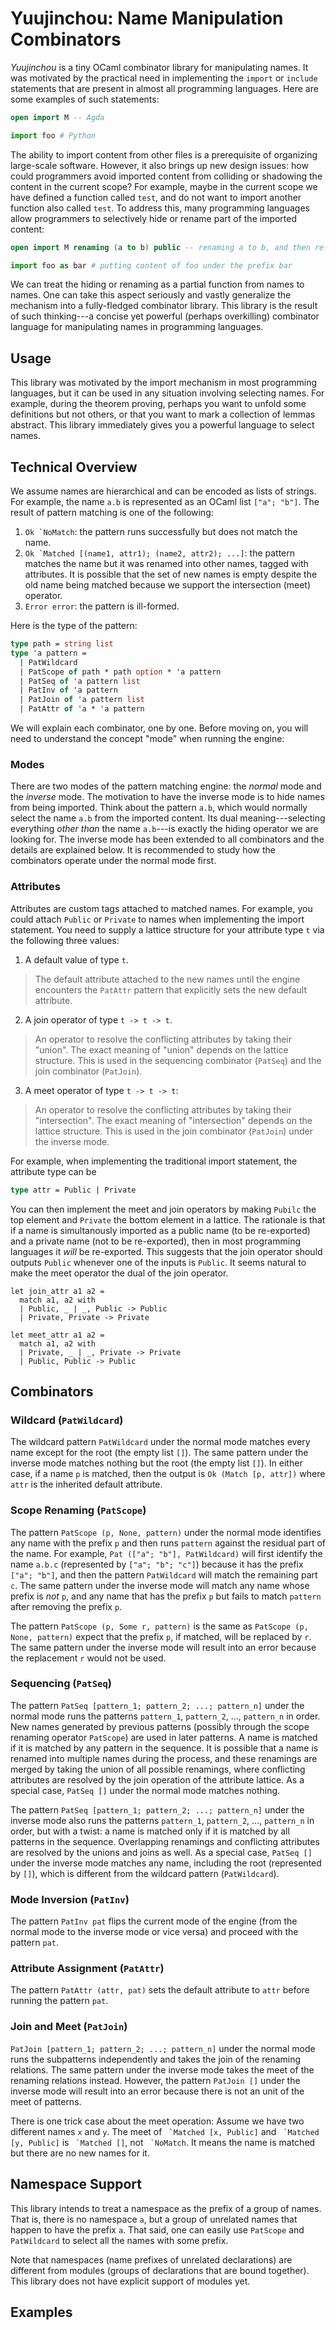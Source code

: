 # Yuujinchou: Name Manipulation Combinators

_Yuujinchou_ is a tiny OCaml combinator library for manipulating names. It was motivated by the practical need in implementing the `import` or `include` statements that are present in almost all programming languages. Here are some examples of such statements:
```agda
open import M -- Agda
```
```python
import foo # Python
```
The ability to import content from other files is a prerequisite of organizing large-scale software. However, it also brings up new design issues: how could programmers avoid imported content from colliding or shadowing the content in the current scope? For example, maybe in the current scope we have defined a function called `test`, and do not want to import another function also called `test`. To address this, many programming languages allow programmers to selectively hide or rename part of the imported content:
```agda
open import M renaming (a to b) public -- renaming a to b, and then re-exporting the content
```
```python
import foo as bar # putting content of foo under the prefix bar
```
We can treat the hiding or renaming as a partial function from names to names. One can take this aspect seriously and vastly generalize the mechanism into a fully-fledged combinator library. This library is the result of such thinking---a concise yet powerful (perhaps overkilling) combinator language for manipulating names in programming languages.

## Usage

This library was motivated by the import mechanism in most programming languages, but it can be used in any situation involving selecting names. For example, during the theorem proving, perhaps you want to unfold some definitions but not others, or that you want to mark a collection of lemmas abstract. This library immediately gives you a powerful language to select names.

## Technical Overview

We assume names are hierarchical and can be encoded as lists of strings. For example, the name `a.b` is represented as an OCaml list `["a"; "b"]`.
The result of pattern matching is one of the following:

1. ```Ok `NoMatch```: the pattern runs successfully but does not match the name.
2. ```Ok `Matched [(name1, attr1); (name2, attr2); ...]```: the pattern matches the name but it was renamed into other names, tagged with attributes. It is possible that the set of new names is empty despite the old name being matched because we support the intersection (meet) operator.
3. ```Error error```: the pattern is ill-formed.

Here is the type of the pattern:
```ocaml
type path = string list
type 'a pattern =
  | PatWildcard
  | PatScope of path * path option * 'a pattern
  | PatSeq of 'a pattern list
  | PatInv of 'a pattern
  | PatJoin of 'a pattern list
  | PatAttr of 'a * 'a pattern
```
We will explain each combinator, one by one. Before moving on, you will need to understand the concept "mode" when running the engine:

### Modes

There are two modes of the pattern matching engine: the _normal_ mode and the _inverse_ mode. The motivation to have the inverse mode is to hide names from being imported. Think about the pattern `a.b`, which would normally select the name `a.b` from the imported content. Its dual meaning---selecting everything _other than_ the name `a.b`---is exactly the hiding operator we are looking for. The inverse mode has been extended to all combinators and the details are explained below. It is recommended to study how the combinators operate under the normal mode first.

### Attributes

Attributes are custom tags attached to matched names. For example, you could attach `Public` or `Private` to names when implementing the import statement. You need to supply a lattice structure for your attribute type `t` via the following three values:

1. A default value of type `t`.

> The default attribute attached to the new names until the engine encounters the `PatAttr` pattern that explicitly sets the new default attribute.

2. A join operator of type `t -> t -> t`.

> An operator to resolve the conflicting attributes by taking their "union". The exact meaning of "union" depends on the lattice structure. This is used in the sequencing combinator (`PatSeq`) and the join combinator (`PatJoin`).

3. A meet operator of type `t -> t -> t`:

> An operator to resolve the conflicting attributes by taking their "intersection". The exact meaning of "intersection" depends on the lattice structure. This is used in the join combinator (`PatJoin`) under the inverse mode.

For example, when implementing the traditional import statement, the attribute type can be
```ocaml
type attr = Public | Private
```
You can then implement the meet and join operators by making `Pubilc` the top element and `Private` the bottom element in a lattice. The rationale is that if a name is simultanously imported as a public name (to be re-exported) and a private name (not to be re-exported), then in most programming languages it _will_ be re-exported. This suggests that the join operator should outputs `Public` whenever one of the inputs is `Public`. It seems natural to make the meet operator the dual of the join operator.
```
let join_attr a1 a2 =
  match a1, a2 with
  | Public, _ | _, Public -> Public
  | Private, Private -> Private

let meet_attr a1 a2 =
  match a1, a2 with
  | Private, _ | _, Private -> Private
  | Public, Public -> Public
```

## Combinators

### Wildcard (`PatWildcard`)

The wildcard pattern `PatWildcard` under the normal mode matches every name except for the root (the empty list `[]`). The same pattern under the inverse mode matches nothing but the root (the empty list `[]`). In either case, if a name `p` is matched, then the output is `Ok (Match [p, attr])` where `attr` is the inherited default attribute.

### Scope Renaming (`PatScope`)

The pattern `PatScope (p, None, pattern)` under the normal mode identifies any name with the prefix `p` and then runs `pattern` against the residual part of the name. For example, `Pat (["a"; "b"], PatWildcard)` will first identify the name `a.b.c` (represented by `["a"; "b"; "c"]`) because it has the prefix `["a"; "b"]`, and then the pattern `PatWildcard` will match the remaining part `c`. The same pattern under the inverse mode will match any name whose prefix is _not_ `p`, and any name that has the prefix `p` but fails to match `pattern` after removing the prefix `p`.

The pattern `PatScope (p, Some r, pattern)` is the same as `PatScope (p, None, pattern)` expect that the prefix `p`, if matched, will be replaced by `r`. The same pattern under the inverse mode will result into an error because the replacement `r` would not be used.

### Sequencing (`PatSeq`)

The pattern `PatSeq [pattern_1; pattern_2; ...; pattern_n]` under the normal mode runs the patterns `pattern_1`, `pattern_2`, ..., `pattern_n` in order. New names generated by previous patterns (possibly through the scope renaming operator `PatScope`) are used in later patterns. A name is matched if it is matched by any pattern in the sequence. It is possible that a name is renamed into multiple names during the process, and these renamings are merged by taking the union of all possible renamings, where conflicting attributes are resolved by the join operation of the attribute lattice. As a special case, `PatSeq []` under the normal mode matches nothing.

The pattern `PatSeq [pattern_1; pattern_2; ...; pattern_n]` under the inverse mode also runs the patterns `pattern_1`, `pattern_2`, ..., `pattern_n` in order, but with a twist: a name is matched only if it is matched by all patterns in the sequence. Overlapping renamings and conflicting attributes are resolved by the unions and joins as well. As a special case, `PatSeq []` under the inverse mode matches any name, including the root (represented by `[]`), which is different from the wildcard pattern (`PatWildcard`).

### Mode Inversion (`PatInv`)

The pattern `PatInv pat` flips the current mode of the engine (from the normal mode to the inverse mode or vice versa) and proceed with the pattern `pat`.

### Attribute Assignment (`PatAttr`)

The pattern `PatAttr (attr, pat)` sets the default attribute to `attr` before running the pattern `pat`.

### Join and Meet (`PatJoin`)

`PatJoin [pattern_1; pattern_2; ...; pattern_n]` under the normal mode runs the subpatterns independently and takes the join of the renaming relations. The same pattern under the inverse mode takes the meet of the renaming relations instead. However, the pattern `PatJoin []` under the inverse mode will result into an error because there is not an unit of the meet of patterns.

There is one trick case about the meet operation: Assume we have two different names `x` and `y`. The meet of ``` `Matched [x, Public]``` and ``` `Matched [y, Public]``` is ``` `Matched []```, not ``` `NoMatch```. It means the name is matched but there are no new names for it.

## Namespace Support

This library intends to treat a namespace as the prefix of a group of names. That is, there is no namespace `a`, but a group of unrelated names that happen to have the prefix `a`. That said, one can easily use `PatScope` and `PatWildcard` to select all the names with some prefix.

Note that namespaces (name prefixes of unrelated declarations) are different from modules (groups of declarations that are bound together). This library does not have explicit support of modules yet.

## Examples
